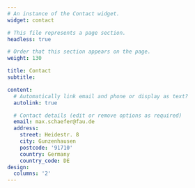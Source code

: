 ```yaml
---
# An instance of the Contact widget.
widget: contact

# This file represents a page section.
headless: true

# Order that this section appears on the page.
weight: 130

title: Contact
subtitle:

content:
  # Automatically link email and phone or display as text?
  autolink: true

  # Contact details (edit or remove options as required)
  email: max.schaefer@fau.de
  address:
    street: Heidestr. 8
    city: Gunzenhausen
    postcode: '91710'
    country: Germany
    country_code: DE
design:
  columns: '2'
---
```

